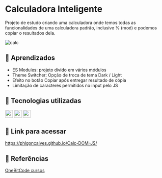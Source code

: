 # Calculadora Inteligente

Projeto de estudo criando uma calculadora onde temos todas as funcionalidades de uma calculadora padrão, inclusive % (mod) e podemos copiar o resultados dela. 

![calc](https://github.com/user-attachments/assets/ee8e7834-c621-4788-bfbb-81030f16fc6b)

## 📖 Aprendizados

- ES Modules: projeto divido em vários módulos
- Theme Switcher: Opção de troca de tema Dark / Light
- Efeito no botão Copiar após entregar resultado de cópia 
- Limitação de caracteres permitidos no input pelo JS

## 📡 Tecnologias utilizadas

<img src="https://github.com/user-attachments/assets/5bfb3e0f-06a8-46fe-99bf-3a3a9a3ed9d2" width="25px" />  <img src="https://github.com/user-attachments/assets/b530d801-8a35-4b37-9e07-8decf480cacb" width="25px" />  <img src="https://github.com/user-attachments/assets/11388035-3088-45ae-bdb2-ebc672bdc0be" width="25px" />

## 🔎 Link para acessar

https://phlgoncalves.github.io/Calc-DOM-JS/

## 📑 Referências

[OneBitCode cursos](https://onebitcode.com/lp/) 
